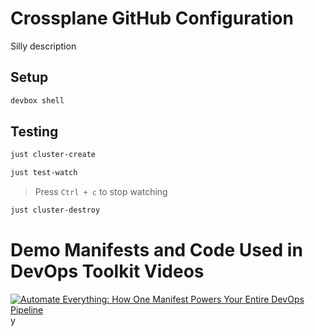 # Crossplane GitHub Configuration

Silly description

## Setup

```sh
devbox shell
```

## Testing

```sh
just cluster-create

just test-watch
```

> Press `Ctrl + c` to stop watching
```sh
just cluster-destroy
```

# Demo Manifests and Code Used in DevOps Toolkit Videos

[![Automate Everything: How One Manifest Powers Your Entire DevOps Pipeline](https://img.youtube.com/vi/IEgXJEkjBZ0/0.jpg)](https://youtu.be/IEgXJEkjBZ0)y

